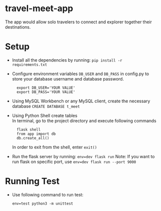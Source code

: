 # travel-meet-app

The app would allow solo travelers to connect and explorer together their destinations.

# Setup

- Install all the dependencies by running:
  `pip install -r requirements.txt`

- Configure environment variables `DB_USER` and `DB_PASS` in config.py to store your database username and database password. <br/>

  ```
    export DB_USER='YOUR VALUE'
    export DB_PASS='YOUR VALUE'
  ```

- Using MySQL Workbench or any MySQL client, create the necessary database `CREATE DATABASE t_meet`
- Using Python Shell create tables </br>
  In terminal, go to the project directory and execute following commands

  ```
    flask shell
    from app import db
    db.create_all()
  ```

  In order to exit from the shell, enter `exit()`

- Run the flask server by running:
  `env=dev flask run`
  Note: If you want to run flask on specific port, use `env=dev flask run --port 9000`

# Running Test

- Use following command to run test: <br />
  ```
  env=test python3 -m unittest
  ```
